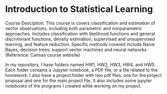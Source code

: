 # Introduction to Statistical Learning

 
Course Desciption: This course is covers classification and estimation of vector observations, including both parametric and nonparametric approaches. Includes classification with likelihood functions and general discriminant functions, density estimation, supervised and unsupervised learning, and feature reduction. Specific methods covered include Naive Bayes, decision trees, support vector machines and neural networks. 
(Reference: Canvas course website)
 
In my repository, I have folders named HW1, HW2, HW3, HW4, and HW5. Each folder contains a Jupyter notebook, a PDF file, or a file related to the homework. I also have a project folder with two pdf files: one for the project proposal and one for the main project file. It also includes some jupyter notebooks of the programs I created while working on my project.
